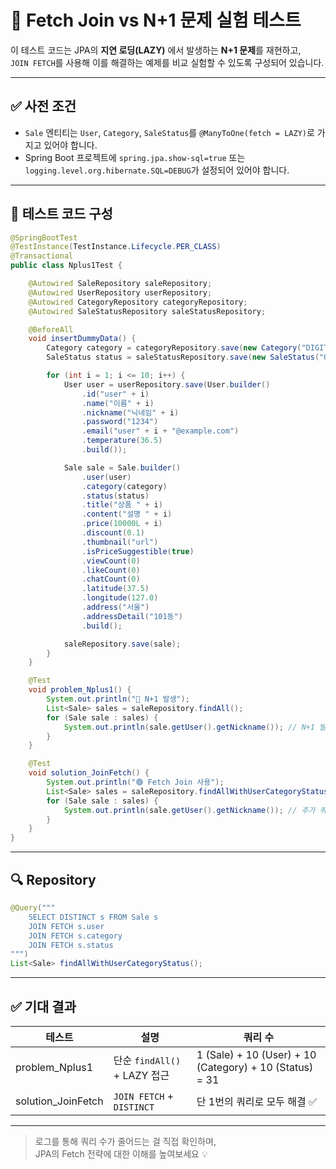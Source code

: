 # 🔄 Fetch Join vs N+1 문제 실험 테스트

이 테스트 코드는 JPA의 **지연 로딩(LAZY)** 에서 발생하는 **N+1 문제**를 재현하고,  
`JOIN FETCH`를 사용해 이를 해결하는 예제를 비교 실험할 수 있도록 구성되어 있습니다.

---

## ✅ 사전 조건

- `Sale` 엔티티는 `User`, `Category`, `SaleStatus`를 `@ManyToOne(fetch = LAZY)`로 가지고 있어야 합니다.
- Spring Boot 프로젝트에 `spring.jpa.show-sql=true` 또는 `logging.level.org.hibernate.SQL=DEBUG`가 설정되어 있어야 합니다.

---

## 🧪 테스트 코드 구성

```java
@SpringBootTest
@TestInstance(TestInstance.Lifecycle.PER_CLASS)
@Transactional
public class Nplus1Test {

    @Autowired SaleRepository saleRepository;
    @Autowired UserRepository userRepository;
    @Autowired CategoryRepository categoryRepository;
    @Autowired SaleStatusRepository saleStatusRepository;

    @BeforeAll
    void insertDummyData() {
        Category category = categoryRepository.save(new Category("DIGITAL", "디지털 기기"));
        SaleStatus status = saleStatusRepository.save(new SaleStatus("ON_SALE", "판매중"));

        for (int i = 1; i <= 10; i++) {
            User user = userRepository.save(User.builder()
                .id("user" + i)
                .name("이름" + i)
                .nickname("닉네임" + i)
                .password("1234")
                .email("user" + i + "@example.com")
                .temperature(36.5)
                .build());

            Sale sale = Sale.builder()
                .user(user)
                .category(category)
                .status(status)
                .title("상품 " + i)
                .content("설명 " + i)
                .price(10000L + i)
                .discount(0.1)
                .thumbnail("url")
                .isPriceSuggestible(true)
                .viewCount(0)
                .likeCount(0)
                .chatCount(0)
                .latitude(37.5)
                .longitude(127.0)
                .address("서울")
                .addressDetail("101동")
                .build();

            saleRepository.save(sale);
        }
    }

    @Test
    void problem_Nplus1() {
        System.out.println("🔴 N+1 발생");
        List<Sale> sales = saleRepository.findAll();
        for (Sale sale : sales) {
            System.out.println(sale.getUser().getNickname()); // N+1 발생 지점
        }
    }

    @Test
    void solution_JoinFetch() {
        System.out.println("🟢 Fetch Join 사용");
        List<Sale> sales = saleRepository.findAllWithUserCategoryStatus();
        for (Sale sale : sales) {
            System.out.println(sale.getUser().getNickname()); // 추가 쿼리 없음
        }
    }
}
```

---

## 🔍 Repository

```java
@Query("""
    SELECT DISTINCT s FROM Sale s
    JOIN FETCH s.user
    JOIN FETCH s.category
    JOIN FETCH s.status
""")
List<Sale> findAllWithUserCategoryStatus();
```

---

## ✅ 기대 결과

| 테스트 | 설명 | 쿼리 수 |
|--------|------|---------|
| problem_Nplus1 | 단순 `findAll()` + LAZY 접근 | 1 (Sale) + 10 (User) + 10 (Category) + 10 (Status) = 31 |
| solution_JoinFetch | `JOIN FETCH` + `DISTINCT` | 단 1번의 쿼리로 모두 해결 ✅ |

---

> 로그를 통해 쿼리 수가 줄어드는 걸 직접 확인하며,  
> JPA의 Fetch 전략에 대한 이해를 높여보세요 💡
